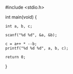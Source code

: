 #include <stdio.h>

int main(void) {

	int a, b, c;
	
	scanf("%d %d", &a, &b);
	
	c = a++ * --b;
	printf("%d %d %d", a, b, c);

	return 0;
}
